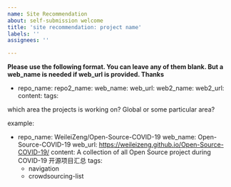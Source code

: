 ```yaml
---
name: Site Recommendation
about: self-submission welcome
title: 'site recommendation: project name'
labels: ''
assignees: ''

---
```


**Please use the following format. You can leave any of them blank. But a web_name is needed if web_url is provided. Thanks**
- repo_name:
  repo2_name:
  web_name:
  web_url:
  web2_name:
  web2_url:
  content:
  tags:

which area the projects is working on? Global or some particular area?


example:
- repo_name: WeileiZeng/Open-Source-COVID-19
    web_name: Open-Source-COVID-19
    web_url: https://weileizeng.github.io/Open-Source-COVID-19/
    content: A collection of all Open Source project  during COVID-19 开源项目汇总
    tags:
    - navigation
    - crowdsourcing-list
